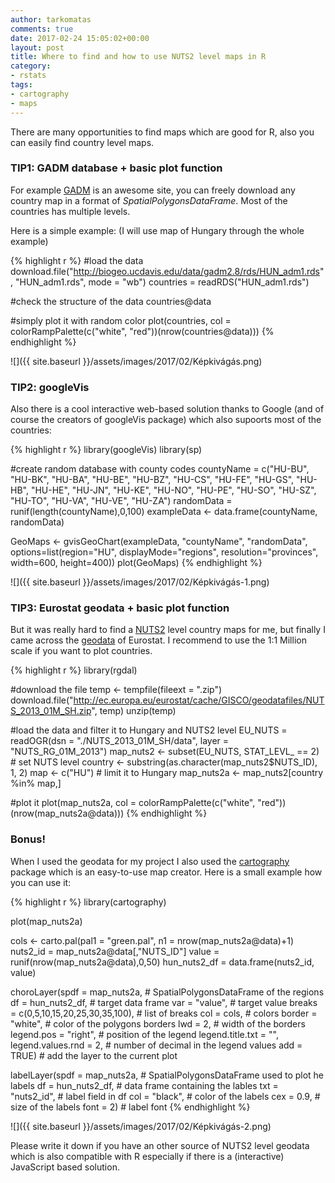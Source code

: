 ```yaml
---
author: tarkomatas
comments: true
date: 2017-02-24 15:05:02+00:00
layout: post
title: Where to find and how to use NUTS2 level maps in R
category:
- rstats
tags:
- cartography
- maps
---
```


There are many opportunities to find maps which are good for R, also you can easily find country level maps.

### TIP1: GADM database + basic plot function

For example [GADM](http://gadm.org/country) is an awesome site, you can freely download any country map in a format of _SpatialPolygonsDataFrame_. Most of the countries has multiple levels.

Here is a simple example: (I will use map of Hungary through the whole example)

{% highlight r %}
#load the data
download.file("http://biogeo.ucdavis.edu/data/gadm2.8/rds/HUN_adm1.rds",
              "HUN_adm1.rds", mode = "wb")
countries = readRDS("HUN_adm1.rds")

#check the structure of the data
countries@data

#simply plot it with random color
plot(countries, col = colorRampPalette(c("white", "red"))(nrow(countries@data)))
{% endhighlight %}

![]({{ site.baseurl }}/assets/images/2017/02/Képkivágás.png)

### TIP2: googleVis

Also there is a cool interactive web-based solution thanks to Google (and of course the creators of googleVis package) which also supoorts most of the countries:

{% highlight r %}
library(googleVis)
library(sp)

#create random database with county codes
countyName = c("HU-BU",
                "HU-BK",
                "HU-BA",
                "HU-BE",
                "HU-BZ",
                "HU-CS",
                "HU-FE",
                "HU-GS",
                "HU-HB",
                "HU-HE",
                "HU-JN",
                "HU-KE",
                "HU-NO",
                "HU-PE",
                "HU-SO",
                "HU-SZ",
                "HU-TO",
                "HU-VA",
                "HU-VE",
                "HU-ZA")
randomData = runif(length(countyName),0,100)
exampleData <- data.frame(countyName, randomData)

GeoMaps <- gvisGeoChart(exampleData, "countyName", "randomData",
                          options=list(region="HU",
                                       displayMode="regions",
                                       resolution="provinces",
                                       width=600, height=400))
plot(GeoMaps)
{% endhighlight %}


![]({{ site.baseurl }}/assets/images/2017/02/Képkivágás-1.png)

### TIP3: Eurostat geodata + basic plot function

But it was really hard to find a [NUTS2](http://ec.europa.eu/eurostat/web/nuts/overview) level country maps for me, but finally I came across the [geodata](http://ec.europa.eu/eurostat/web/gisco/geodata/reference-data/administrative-units-statistical-units/nuts#nuts13) of Eurostat. I recommend to use the 1:1 Million scale if you want to plot countries.

{% highlight r %}
library(rgdal)

#download the file
temp <- tempfile(fileext = ".zip")
download.file("http://ec.europa.eu/eurostat/cache/GISCO/geodatafiles/NUTS_2013_01M_SH.zip", temp)
unzip(temp)

#load the data and filter it to Hungary and NUTS2 level
EU_NUTS = readOGR(dsn = "./NUTS_2013_01M_SH/data", layer = "NUTS_RG_01M_2013")
map_nuts2 <- subset(EU_NUTS, STAT_LEVL_ == 2) # set NUTS level
country <- substring(as.character(map_nuts2$NUTS_ID), 1, 2)
map <- c("HU") # limit it to Hungary
map_nuts2a <- map_nuts2[country %in% map,]

#plot it
plot(map_nuts2a, col = colorRampPalette(c("white", "red"))(nrow(map_nuts2a@data)))
{% endhighlight %}

### Bonus!

When I used the geodata for my project I also used the [cartography](https://github.com/Groupe-ElementR/cartography) package which is an easy-to-use map creator.
Here is a small example how you can use it:

{% highlight r %}
library(cartography)

plot(map_nuts2a)

cols <-	 carto.pal(pal1 = "green.pal", n1 = nrow(map_nuts2a@data)+1)
nuts2_id = map_nuts2a@data[,"NUTS_ID"]
value = runif(nrow(map_nuts2a@data),0,50)
hun_nuts2_df = data.frame(nuts2_id, value)

choroLayer(spdf = map_nuts2a, # SpatialPolygonsDataFrame of the regions
           df = hun_nuts2_df, # target data frame
           var = "value", # target value
           breaks = c(0,5,10,15,20,25,30,35,100), # list of breaks
           col = cols, # colors
           border = "white", # color of the polygons borders
           lwd = 2, # width of the borders
           legend.pos = "right", # position of the legend
           legend.title.txt = "",
           legend.values.rnd = 2, # number of decimal in the legend values
           add = TRUE) # add the layer to the current plot

labelLayer(spdf = map_nuts2a, # SpatialPolygonsDataFrame used to plot he labels
           df = hun_nuts2_df, # data frame containing the lables
           txt = "nuts2_id", # label field in df
           col = "black", # color of the labels
           cex = 0.9, # size of the labels
           font = 2)  # label font
{% endhighlight %}

![]({{ site.baseurl }}/assets/images/2017/02/Képkivágás-2.png)

Please write it down if you have an other source of NUTS2 level geodata which is also compatible with R especially if there is a (interactive) JavaScript based solution.
